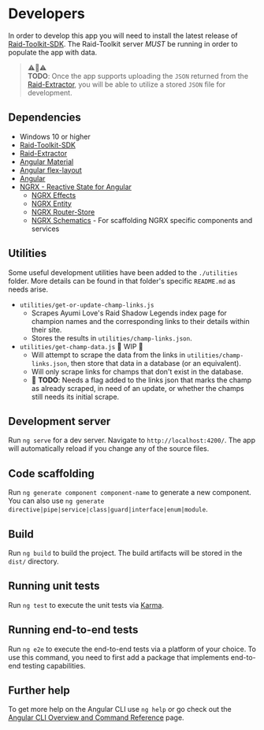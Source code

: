 # Developers

In order to develop this app you will need to install the latest release of
[Raid-Toolkit-SDK](https://github.com/raid-toolkit/raid-toolkit-sdk#installation).
The Raid-Toolkit server *MUST* be running in order to populate the app with data.

> :warning::construction::warning:<br>
> **TODO**: Once the app supports uploading the `JSON` returned from the [Raid-Extractor](https://github.com/raid-toolkit/extractor/releases),
> you will be able to utilize a stored `JSON` file for development.

## Dependencies
- Windows 10 or higher
- [Raid-Toolkit-SDK](https://github.com/raid-toolkit/raid-toolkit-sdk#installation)
- [Raid-Extractor](https://github.com/raid-toolkit/extractor/releases)
- [Angular Material](https://material.angular.io/)
- [Angular flex-layout](https://github.com/angular/flex-layout)
- [Angular](https://angular.io/)
- [NGRX - Reactive State for Angular](https://ngrx.io/)
  - [NGRX Effects](https://ngrx.io/guide/effects)
  - [NGRX Entity](https://ngrx.io/guide/entity)
  - [NGRX Router-Store](https://ngrx.io/guide/router-store)
  - [NGRX Schematics](https://ngrx.io/guide/schematics) - For scaffolding NGRX specific components and services


## Utilities
Some useful development utilities have been added to the `./utilities` folder. More details can be found in that folder's specific `README.md` as needs arise.
- `utilities/get-or-update-champ-links.js`
  - Scrapes Ayumi Love's Raid Shadow Legends index page for champion names and the corresponding links to their details within their site.
  - Stores the results in `utilities/champ-links.json`.
- `utilities/get-champ-data.js` :construction: WIP :construction:
  - Will attempt to scrape the data from the links in `utilities/champ-links.json`, then store that data in a database (or an equivalent).
  - Will only scrape links for champs that don't exist in the database.
  - :construction: **TODO**: Needs a flag added to the links json that marks the champ as already scraped, in need of an update, or whether the champs still needs its initial scrape.

## Development server

Run `ng serve` for a dev server. Navigate to `http://localhost:4200/`. The app will automatically reload if you change any of the source files.

## Code scaffolding

Run `ng generate component component-name` to generate a new component. You can also use `ng generate directive|pipe|service|class|guard|interface|enum|module`.

## Build

Run `ng build` to build the project. The build artifacts will be stored in the `dist/` directory.

## Running unit tests

Run `ng test` to execute the unit tests via [Karma](https://karma-runner.github.io).

## Running end-to-end tests

Run `ng e2e` to execute the end-to-end tests via a platform of your choice. To use this command, you need to first add a package that implements end-to-end testing capabilities.

## Further help

To get more help on the Angular CLI use `ng help` or go check out the [Angular CLI Overview and Command Reference](https://angular.io/cli) page.

